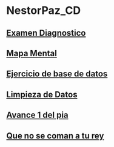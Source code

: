 # NestorPaz_CD
## [Examen Diagnostico](https://github.com/NestorPaz94/NestorPaz_CD/blob/32dab309dbd8fa18ffae205cc5ad12c95413018f/Examen%20diagnostico.pdf)

## [Mapa Mental](https://github.com/NestorPaz94/NestorPaz_CD/blob/8a7b1f0c6e1f28a3c664121e27bcde6bba6f020c/Untitled.pdf)

## [Ejercicio de base de datos](https://github.com/ReneSRuiz/Mineria_de_datos/blob/ce512eb13a94d30916cef83a8dbd046a77418ab7/Equipo_11-Ejercicio%20base%20de%20datos.pdf)

## [Limpieza de Datos](https://github.com/ReneSRuiz/Mineria_de_datos/blob/main/Ej_Limpieza_11.ipynb)

## [Avance 1 del pia](https://github.com/ReneSRuiz/Mineria_de_datos/blob/main/Avance1_PIA_Equipo_11.ipynb)

## [Que no se coman a tu rey](https://github.com/ReneSRuiz/Mineria_de_datos/blob/main/Que%20no%20se%20coman%20a%20tu%20rey.pdf)
